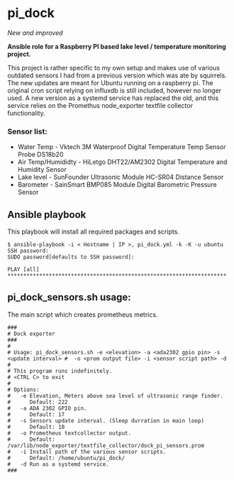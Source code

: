 # pi_dock

*New and improved*

**Ansible role for a Raspberry PI based lake level / temperature monitoring project.**

This project is rather specific to my own setup and makes use of various outdated sensors I had from a previous version which was ate by squirrels. The new updates are meant for Ubuntu running on a raspberry pi. The original cron script relying on influxdb is still included, however no longer used. A new version as a systemd service has replaced the old, and this service relies on the Promethus node_exporter textfile collector functionality.

### Sensor list:
- Water Temp - Vktech 3M Waterproof Digital Temperature Temp Sensor Probe DS18b20
- Air Temp/Humididty - HiLetgo DHT22/AM2302 Digital Temperature and Humidity Sensor
- Lake level - SunFounder Ultrasonic Module HC-SR04 Distance Sensor
- Barometer - SainSmart BMP085 Module Digital Barometric Pressure Sensor

## Ansible playbook

This playbook will install all required packages and scripts.


```
$ ansible-playbook -i < Hostname | IP >, pi_dock.yml -k -K -u ubuntu
SSH password:
SUDO password[defaults to SSH password]:

PLAY [all] *********************************************************************
```

## pi_dock_sensors.sh usage:

The main script which creates prometheus metrics.

```
###
# Dock exporter
###
# 
# Usage: pi_dock_sensors.sh -e <elevation> -a <ada2302 gpio pin> -s <update interval> #	 -o <prom output file> -i <sensor script path> -d
#
# This program runs indefinitely.
# <CTRL C> to exit
#
# Options:
#   -e Elevation, Meters above sea level of ultrasonic range finder. 
#      Default: 222
#   -a ADA 2302 GPIO pin.
#      Default: 17
#   -s Sensors update interval. (Sleep durration in main loop) 
#      Default: 10
#   -o Prometheus textcollector output. 
#      Default: /var/lib/node_exporter/textfile_collector/dock_pi_sensors.prom
#   -i Install path of the various sensor scripts. 
#      Default: /home/ubuntu/pi_dock/
#   -d Run as a systemd service.
###
``` 
